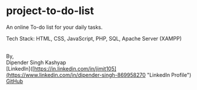 # project-to-do-list
An online To-do list for your daily tasks.

Tech Stack: HTML, CSS, JavaScript, PHP, SQL, Apache Server (XAMPP)

&nbsp;  
By,  
Dipender Singh Kashyap  
[LinkedIn]([https://in.linkedin.com/in/jimit105](https://www.linkedin.com/in/dipender-singh-869958270 "LinkedIn Profile")  
[GitHub](https://github.com/dipenjava "GitHub Profile")  
